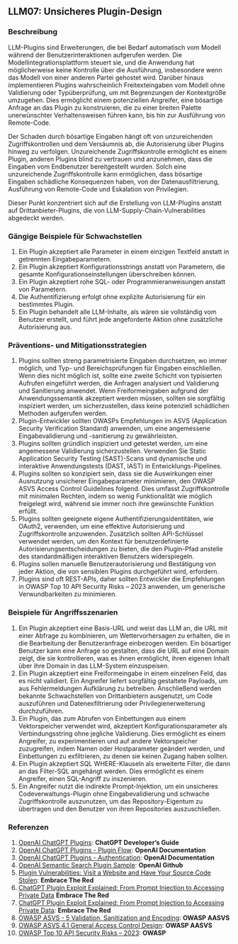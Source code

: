## LLM07: Unsicheres Plugin-Design

### Beschreibung

LLM-Plugins sind Erweiterungen, die bei Bedarf automatisch vom Modell während der Benutzerinteraktionen aufgerufen werden. Die Modellintegrationsplattform steuert sie, und die Anwendung hat möglicherweise keine Kontrolle über die Ausführung, insbesondere wenn das Modell von einer anderen Partei gehostet wird. Darüber hinaus implementieren Plugins wahrscheinlich Freitexteingaben vom Modell ohne Validierung oder Typüberprüfung, um mit Begrenzungen der Kontextgröße umzugehen. Dies ermöglicht einem potenziellen Angreifer, eine bösartige Anfrage an das Plugin zu konstruieren, die zu einer breiten Palette unerwünschter Verhaltensweisen führen kann, bis hin zur Ausführung von Remote-Code.

Der Schaden durch bösartige Eingaben hängt oft von unzureichenden Zugriffskontrollen und dem Versäumnis ab, die Autorisierung über Plugins hinweg zu verfolgen. Unzureichende Zugriffskontrolle ermöglicht es einem Plugin, anderen Plugins blind zu vertrauen und anzunehmen, dass die Eingaben vom Endbenutzer bereitgestellt wurden. Solch eine unzureichende Zugriffskontrolle kann ermöglichen, dass bösartige Eingaben schädliche Konsequenzen haben, von der Datenausfiltrierung, Ausführung von Remote-Code und Eskalation von Privilegien.

Dieser Punkt konzentriert sich auf die Erstellung von LLM-Plugins anstatt auf Drittanbieter-Plugins, die von LLM-Supply-Chain-Vulnerabilities abgedeckt werden.

### Gängige Beispiele für Schwachstellen

1. Ein Plugin akzeptiert alle Parameter in einem einzigen Textfeld anstatt in getrennten Eingabeparametern.
2. Ein Plugin akzeptiert Konfigurationsstrings anstatt von Parametern, die gesamte Konfigurationseinstellungen überschreiben können.
3. Ein Plugin akzeptiert rohe SQL- oder Programmieranweisungen anstatt von Parametern.
4. Die Authentifizierung erfolgt ohne explizite Autorisierung für ein bestimmtes Plugin.
5. Ein Plugin behandelt alle LLM-Inhalte, als wären sie vollständig vom Benutzer erstellt, und führt jede angeforderte Aktion ohne zusätzliche Autorisierung aus.

### Präventions- und Mitigationsstrategien

1. Plugins sollten streng parametrisierte Eingaben durchsetzen, wo immer möglich, und Typ- und Bereichsprüfungen für Eingaben einschließen. Wenn dies nicht möglich ist, sollte eine zweite Schicht von typisierten Aufrufen eingeführt werden, die Anfragen analysiert und Validierung und Sanitierung anwendet. Wenn Freiformeingaben aufgrund der Anwendungssemantik akzeptiert werden müssen, sollten sie sorgfältig inspiziert werden, um sicherzustellen, dass keine potenziell schädlichen Methoden aufgerufen werden.
2. Plugin-Entwickler sollten OWASPs Empfehlungen im ASVS (Application Security Verification Standard) anwenden, um eine angemessene Eingabevalidierung und -sanitierung zu gewährleisten.
3. Plugins sollten gründlich inspiziert und getestet werden, um eine angemessene Validierung sicherzustellen. Verwenden Sie Static Application Security Testing (SAST)-Scans und dynamische und interaktive Anwendungstests (DAST, IAST) in Entwicklungs-Pipelines.
4. Plugins sollten so konzipiert sein, dass sie die Auswirkungen einer Ausnutzung unsicherer Eingabeparameter minimieren, den OWASP ASVS Access Control Guidelines folgend. Dies umfasst Zugriffskontrolle mit minimalen Rechten, indem so wenig Funktionalität wie möglich freigelegt wird, während sie immer noch ihre gewünschte Funktion erfüllt.
5. Plugins sollten geeignete eigene Authentifizierungsidentitäten, wie OAuth2, verwenden, um eine effektive Autorisierung und Zugriffskontrolle anzuwenden. Zusätzlich sollten API-Schlüssel verwendet werden, um den Kontext für benutzerdefinierte Autorisierungsentscheidungen zu bieten, die den Plugin-Pfad anstelle des standardmäßigen interaktiven Benutzers widerspiegeln.
6. Plugins sollen manuelle Benutzerautorisierung und Bestätigung von jeder Aktion, die von sensiblen Plugins durchgeführt wird, erfordern.
7. Plugins sind oft REST-APIs, daher sollten Entwickler die Empfehlungen in OWASP Top 10 API Security Risks – 2023 anwenden, um generische Verwundbarkeiten zu minimieren.

### Beispiele für Angriffsszenarien

1. Ein Plugin akzeptiert eine Basis-URL und weist das LLM an, die URL mit einer Abfrage zu kombinieren, um Wettervorhersagen zu erhalten, die in die Bearbeitung der Benutzeranfrage einbezogen werden. Ein bösartiger Benutzer kann eine Anfrage so gestalten, dass die URL auf eine Domain zeigt, die sie kontrollieren, was es ihnen ermöglicht, ihren eigenen Inhalt über ihre Domain in das LLM-System einzuspeisen.
2. Ein Plugin akzeptiert eine Freiformeingabe in einem einzelnen Feld, das es nicht validiert. Ein Angreifer liefert sorgfältig gestaltete Payloads, um aus Fehlermeldungen Aufklärung zu betreiben. Anschließend werden bekannte Schwachstellen von Drittanbietern ausgenutzt, um Code auszuführen und Datenexfiltrierung oder Privilegienerweiterung durchzuführen.
3. Ein Plugin, das zum Abrufen von Einbettungen aus einem Vektorspeicher verwendet wird, akzeptiert Konfigurationsparameter als Verbindungsstring ohne jegliche Validierung. Dies ermöglicht es einem Angreifer, zu experimentieren und auf andere Vektorspeicher zuzugreifen, indem Namen oder Hostparameter geändert werden, und Einbettungen zu exfiltrieren, zu denen sie keinen Zugang haben sollten.
4. Ein Plugin akzeptiert SQL WHERE-Klauseln als erweiterte Filter, die dann an das Filter-SQL angehängt werden. Dies ermöglicht es einem Angreifer, einen SQL-Angriff zu inszenieren.
5. Ein Angreifer nutzt die indirekte Prompt-Injektion, um ein unsicheres Codeverwaltungs-Plugin ohne Eingabevalidierung und schwache Zugriffskontrolle auszunutzen, um das Repository-Eigentum zu übertragen und den Benutzer von ihren Repositories auszuschließen.

### Referenzen

1. [OpenAI ChatGPT Plugins](https://platform.openai.com/docs/plugins/introduction): **ChatGPT Developer’s Guide**
2. [OpenAI ChatGPT Plugins - Plugin Flow](https://platform.openai.com/docs/plugins/introduction/plugin-flow): **OpenAI Documentation**
3. [OpenAI ChatGPT Plugins - Authentication](https://platform.openai.com/docs/plugins/authentication/service-level): **OpenAI Documentation**
4. [OpenAI Semantic Search Plugin Sample](https://github.com/openai/chatgpt-retrieval-plugin): **OpenAI Github**
5. [Plugin Vulnerabilities: Visit a Website and Have Your Source Code Stolen](https://embracethered.com/blog/posts/2023/chatgpt-plugin-vulns-chat-with-code/): **Embrace The Red**
6. [ChatGPT Plugin Exploit Explained: From Prompt Injection to Accessing Private Data](https://embracethered.com/blog/posts/2023/chatgpt-cross-plugin-request-forgery-and-prompt-injection./) **Embrace The Red**
7. [ChatGPT Plugin Exploit Explained: From Prompt Injection to Accessing Private Data](https://embracethered.com/blog/posts/2023/chatgpt-cross-plugin-request-forgery-and-prompt-injection./): **Embrace The Red**
8. [OWASP ASVS - 5 Validation, Sanitization and Encoding](https://owasp-aasvs4.readthedocs.io/en/latest/V5.html#validation-sanitization-and-encoding): **OWASP AASVS**
9. [OWASP ASVS 4.1 General Access Control Design](https://owasp-aasvs4.readthedocs.io/en/latest/V4.1.html#general-access-control-design): **OWASP AASVS**
10. [OWASP Top 10 API Security Risks – 2023](https://owasp.org/API-Security/editions/2023/en/0x11-t10/): **OWASP**
